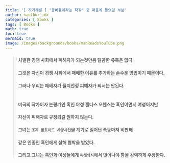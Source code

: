 ```yaml
---
title: '[ 자기계발 ] "올바름이라는 착각" 중 마음에 들었던 부분'
author: <author_id>
categories: [ Books ]
tags: [ Books ]
math: true
toc: true
mermaid: true
image: /images/backgrounds/books/manReadsYouTube.png
---
```


> #### 치열한 경쟁 사회에서 피해자가 되는것만큼 달콤한 유혹은 없다
> #### 그것은 자신이 경쟁 사회에서 패배한 이유를 추가하는 손수운 방법이기 때문이다.
> #### 그러나 우리는 패배자가 될지언정 피해자가 되서는 안된다.
> 
> #
> #### 미국의 작가이자 논평가인 흑인 야성 캔디스 오웬스는 흑인이면서 여성이지만
> #### 자신이 피해자로 규정되길 원하지 않는다.
> #### 그녀는 `조지 플로이드 사망사건`을 계기로 일어난 폭동마저 비판해
> #### 같은 인종인 흑인에게 살해 협박을 받았다.
> #### 그리고 그녀는 흑인과 여성들에게 `피해의식`에서 벗어나야 함을 강력하게 주장한다.

